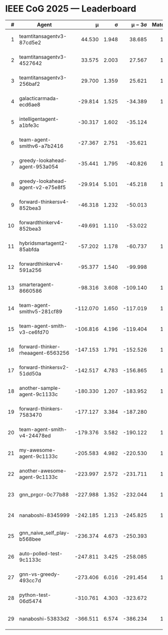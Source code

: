 # IEEE CoG 2025 — Leaderboard

| # | Agent | μ | σ | μ − 3σ | Matches | Updated |
|---:|---|---:|---:|---:|---:|---|
| 1 | teamtitansagentv3-87cd5e2 | 44.530 | 1.948 | 38.685 | 1212 | 2025-08-17 20:55 |
| 2 | teamtitansagentv3-4527642 | 33.575 | 2.003 | 27.567 | 1300 | 2025-08-17 20:55 |
| 3 | teamtitansagentv3-256baf2 | 29.700 | 1.359 | 25.621 | 1352 | 2025-08-17 20:55 |
| 4 | galacticarmada-ecd6ae8 | -29.814 | 1.525 | -34.389 | 1360 | 2025-08-17 20:55 |
| 5 | intelligentagent-a1bfe3c | -30.317 | 1.602 | -35.124 | 927 | 2025-08-17 20:55 |
| 6 | team-agent-smithv6-a7b2416 | -27.367 | 2.751 | -35.621 | 960 | 2025-08-17 20:55 |
| 7 | greedy-lookahead-agent-953a054 | -35.441 | 1.795 | -40.826 | 1060 | 2025-08-17 20:55 |
| 8 | greedy-lookahead-agent-v2-e75e8f5 | -29.914 | 5.101 | -45.218 | 1340 | 2025-08-17 20:55 |
| 9 | forward-thinkersv4-852bea3 | -46.318 | 1.232 | -50.013 | 866 | 2025-08-17 20:55 |
| 10 | forwardthinkerv4-852bea3 | -49.691 | 1.110 | -53.022 | 930 | 2025-08-17 20:55 |
| 11 | hybridsmartagent2-85abfda | -57.202 | 1.178 | -60.737 | 1096 | 2025-08-17 20:55 |
| 12 | forwardthinkerv4-591a256 | -95.377 | 1.540 | -99.998 | 975 | 2025-08-17 20:55 |
| 13 | smarteragent-8660586 | -98.316 | 3.608 | -109.140 | 1002 | 2025-08-17 20:55 |
| 14 | team-agent-smithv5-281cf89 | -112.070 | 1.650 | -117.019 | 1080 | 2025-08-17 20:55 |
| 15 | team-agent-smith-v3-ce6fd70 | -106.816 | 4.196 | -119.404 | 1160 | 2025-08-17 20:55 |
| 16 | forward-thinker-rheaagent-6563256 | -147.153 | 1.791 | -152.526 | 1176 | 2025-08-17 20:55 |
| 17 | forward-thinkersv2-51dd50a | -142.517 | 4.783 | -156.865 | 1216 | 2025-08-17 20:55 |
| 18 | another-sample-agent-9c1133c | -180.330 | 1.207 | -183.952 | 1000 | 2025-08-17 20:55 |
| 19 | forward-thinkers-7583470 | -177.127 | 3.384 | -187.280 | 860 | 2025-08-17 20:55 |
| 20 | team-agent-smith-v4-24478ed | -179.376 | 3.582 | -190.122 | 1200 | 2025-08-17 20:55 |
| 21 | my-awesome-agent-9c1133c | -205.583 | 4.982 | -220.530 | 1440 | 2025-08-17 20:55 |
| 22 | another-awesome-agent-9c1133c | -223.997 | 2.572 | -231.711 | 1160 | 2025-08-17 20:55 |
| 23 | gnn_prgcr-0c77b88 | -227.988 | 1.352 | -232.044 | 1180 | 2025-08-17 20:55 |
| 24 | nanaboshi-8345999 | -242.185 | 1.213 | -245.825 | 1060 | 2025-08-17 20:55 |
| 25 | gnn_naive_self_play-b568bee | -236.374 | 4.673 | -250.393 | 940 | 2025-08-17 20:55 |
| 26 | auto-polled-test-9c1133c | -247.811 | 3.425 | -258.085 | 940 | 2025-08-17 20:55 |
| 27 | gnn-vs-greedy-493cc7d | -273.406 | 6.016 | -291.454 | 1180 | 2025-08-17 20:55 |
| 28 | python-test-06d5474 | -310.761 | 4.303 | -323.672 | 880 | 2025-08-17 20:55 |
| 29 | nanaboshi-53833d2 | -366.511 | 6.574 | -386.234 | 1080 | 2025-08-17 20:55 |
